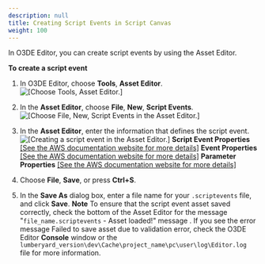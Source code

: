 ```yaml
---
description: null
title: Creating Script Events in Script Canvas
weight: 100
---
```


In O3DE Editor, you can create script events by using the Asset Editor\.

**To create a script event**

1. In O3DE Editor, choose **Tools**, **Asset Editor**\.
![\[Choose Tools, Asset Editor.\]](/images/user-guide/script-canvas-script-events-1.png)

1. In the **Asset Editor**, choose **File**, **New**, **Script Events**\.
![\[Choose File, New, Script Events in the Asset Editor.\]](/images/user-guide/script-canvas-script-events-2.png)

1. In the **Asset Editor**, enter the information that defines the script event\.
![\[Creating a script event in the Asset Editor.\]](/images/user-guide/script-canvas-script-events-3.png)
**Script Event Properties**
[\[See the AWS documentation website for more details\]](/docs/userguide/scripting/events/creating-in-script-canvas)
**Event Properties**
[\[See the AWS documentation website for more details\]](/docs/userguide/scripting/events/creating-in-script-canvas)
**Parameter Properties**
[\[See the AWS documentation website for more details\]](/docs/userguide/scripting/events/creating-in-script-canvas)

1. Choose **File**, **Save**, or press **Ctrl\+S**\.

1. In the **Save As** dialog box, enter a file name for your `.scriptevents` file, and click **Save**\.
**Note**
To ensure that the script event asset saved correctly, check the bottom of the Asset Editor for the message "`file_name.scriptevents` \- Asset loaded\!" message \. If you see the error message Failed to save asset due to validation error, check the O3DE Editor **Console** window or the `lumberyard_version\dev\Cache\project_name\pc\user\log\Editor.log` file for more information\.